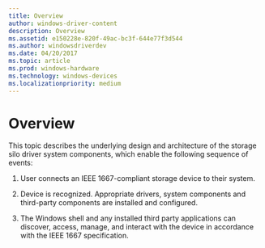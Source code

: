 ```yaml
---
title: Overview
author: windows-driver-content
description: Overview
ms.assetid: e150228e-820f-49ac-bc3f-644e77f3d544
ms.author: windowsdriverdev
ms.date: 04/20/2017
ms.topic: article
ms.prod: windows-hardware
ms.technology: windows-devices
ms.localizationpriority: medium
---
```


# Overview


This topic describes the underlying design and architecture of the storage silo driver system components, which enable the following sequence of events:

1.  User connects an IEEE 1667-compliant storage device to their system.

2.  Device is recognized. Appropriate drivers, system components and third-party components are installed and configured.

3.  The Windows shell and any installed third party applications can discover, access, manage, and interact with the device in accordance with the IEEE 1667 specification.

 

 




